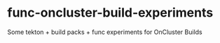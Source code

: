 # func-oncluster-build-experiments
Some tekton + build packs + func experiments for OnCluster Builds
